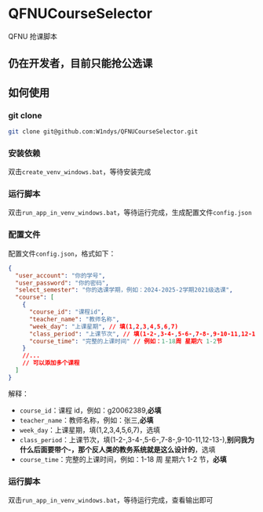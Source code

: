 # QFNUCourseSelector

QFNU 抢课脚本

## 仍在开发者，目前只能抢公选课

## 如何使用

### git clone

```bash
git clone git@github.com:W1ndys/QFNUCourseSelector.git
```

### 安装依赖

双击`create_venv_windows.bat`，等待安装完成

### 运行脚本

双击`run_app_in_venv_windows.bat`，等待运行完成，生成配置文件`config.json`

### 配置文件

配置文件`config.json`，格式如下：

```json
{
  "user_account": "你的学号",
  "user_password": "你的密码",
  "select_semester": "你的选课学期，例如：2024-2025-2学期2021级选课",
  "course": [
    {
      "course_id": "课程id",
      "teacher_name": "教师名称",
      "week_day": "上课星期", // 填(1,2,3,4,5,6,7)
      "class_period": "上课节次", // 填(1-2-,3-4-,5-6-,7-8-,9-10-11,12-13-)
      "course_time": "完整的上课时间" // 例如：1-18周 星期六 1-2节
    }
    //...
    // 可以添加多个课程
  ]
}
```

解释：

- `course_id`：课程 id，例如：g20062389,**必填**
- `teacher_name`：教师名称，例如：张三,**必填**
- `week_day`：上课星期，填(1,2,3,4,5,6,7)，选填
- `class_period`：上课节次，填(1-2-,3-4-,5-6-,7-8-,9-10-11,12-13-),**别问我为什么后面要带个-，那个反人类的教务系统就是这么设计的**，选填
- `course_time`：完整的上课时间，例如：1-18 周 星期六 1-2 节，**必填**

### 运行脚本

双击`run_app_in_venv_windows.bat`，等待运行完成，查看输出即可
